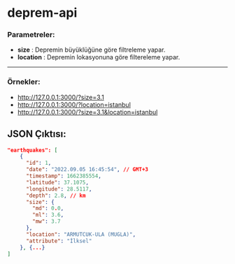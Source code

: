 # deprem-api
### Parametreler:
- **size** : Depremin büyüklüğüne göre filtreleme yapar.
- **location** : Depremin lokasyonuna göre filtereleme yapar.

<hr>

### Örnekler:
- http://127.0.0.1:3000/?size=3.1
- http://127.0.0.1:3000/?location=istanbul
- http://127.0.0.1:3000/?size=3.1&location=istanbul

## JSON Çıktısı:
```json
"earthquakes": [
    {
      "id": 1,
      "date": "2022.09.05 16:45:54", // GMT+3
      "timestamp": 1662385554,
      "latitude": 37.1075,
      "longitude": 28.5117,
      "depth": 2.8, // km
      "size": {
        "md": 0.0,
        "ml": 3.6,
        "mw": 3.7
      },
      "location": "ARMUTCUK-ULA (MUGLA)",
      "attribute": "İlksel"
    }, {...}
]
```